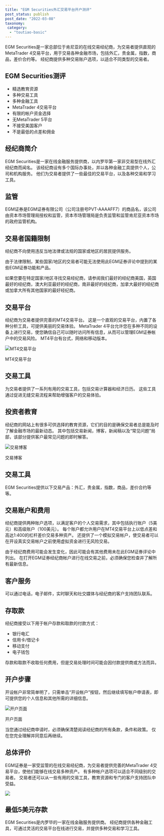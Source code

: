 ```yaml
---
title: "EGM Securities外汇交易平台开户测评"
post_status: publish
post_date: "2022-03-08"
taxonomy:
 category: 
  - "toutiao-basic"
---
```


EGM Securities是一家总部位于肯尼亚的在线交易经纪商，为交易者提供直观的MetaTrader 4交易平台，用于交易各种金融市场，包括外汇，贵金属，指数，商品，差价合约等。 经纪商提供多种交易账户选项，以适合不同类型的交易者。

## EGM Securities测评
- 精选教育资源
- 多种交易工具
- 多种金融工具
- MetaTrader 4交易平台
- 有限的帐户资金选择
- 无MetaTrader 5平台
- 不接受美国客户
- 不是最低的点差和佣金


## 经纪商简介

EGM Securities是一家在线金融服务提供商，以内罗毕第一家非交易型在线外汇经纪商而闻名。 该经纪商设有多个国际办事处，并以各种金融工具提供个人，公司和机构服务。 他们为交易者提供了一些最佳的交易平台，以及各种交易和学习工具。

## 监管

EGM证券是EGM证券有限公司（公司注册号PVT-AAAAFF7）的商品名，该公司由资本市场管理局授权和监管，资本市场管理局是负责监管和监管肯尼亚资本市场的政府监管机构。

## 交易者国籍限制

经纪商不向使用违反当地法律或法规的国家或地区的居民提供服务。

由于法律限制，某些国家/地区的交易者可能无法使用此EGM证券评论中提到的某些EGM证券功能和产品。

如果您要在特定国家/地区寻找交易经纪商，请参阅我们最好的经纪商美国，英国最好的经纪商，澳大利亚最好的经纪商，南非最好的经纪商，加拿大最好的经纪商或加拿大所有其他国家的最好经纪商。

## 交易平台

经纪商为交易者提供完善的MT4交易平台。 这是一个直观的交易平台，内置了各种分析工具，可提供美丽的交易体验。 MetaTrader 4平台允许您在多种不同的设备上进行交易，使您确信自己可以随时访问所有信息，从而可以管理EGM证券帐户中的交易风险。 MT4平台有台式，网络和移动版本。

![MT4交易平台](https://cdn.fendou.la/funstoutiao/2020/11/EGM-Securities-Review-MT4-Trading-Platform-1024x342.jpg "MT4交易平台")

MT4交易平台

## 交易工具

为交易者提供了一系列有用的交易工具，包括交易计算器和经济日历。 这些工具通过促进无缝交易流程来帮助增强客户的交易体验。

## 投资者教育

经纪商的网站上有很多可供选择的教育资源，它们的目的是确保交易者总是能及时了解金融市场的最新动态。 其中包括交易新闻，博客，新闻稿以及“常见问题”局部，该部分提供客户最常见问题的即时解答。

![交易博客](https://cdn.fendou.la/funstoutiao/2020/11/EGM-Securities-Review-Blogs-1024x464.jpg "交易博客")

交易博客

## 交易工具

EGM Securities提供以下交易产品：外汇，贵金属，指数，商品，差价合约等等。

## 交易账户和费用

经纪商提供两种账户选项，以满足客户的个人交易需求，其中包括执行账户（5美元）和高级账户（100美元）。 每个账户都允许用户在MT4交易平台上以低点差和高达1:400的杠杆差价交易多种资产。 还提供了一个模拟交易帐户，使交易者可以在开设真实交易帐户之前使用虚拟资金进行无风险交易。

由于经纪商费用可能会发生变化，因此可能会有其他费用未在此EGM证券评论中列出。 在打开EGM证券经纪商帐户进行在线交易之前，必须确保您检查并了解所有最新信息。

## 客户服务

可以通过电话，电子邮件，实时聊天和社交媒体与经纪商的客户支持团队联系。

## 存取款

经纪商接受以下用于帐户存款和取款的付款方式：
- 银行电汇
- 信用卡/借记卡
- 移动支付
- 电子钱包

存款和取款不收取任何费用，但是交易处理时间可能会因付款提供商或方法而异。

## 开户步骤

开设帐户非常简单明了，只需单击“开设帐户”按钮，然后继续填写帐户申请表，即可提供您的个人信息和其他所需的详细信息。

![开户页面](https://cdn.fendou.la/funstoutiao/2020/11/EGM-Securities-Review-Account-Opening-Page-257x1024.jpg "开户页面")

开户页面

当您通过经纪商申请时，必须确保清楚阅读经纪商的所有条款，条件和政策。 仅在您完全理解并同意后再继续。

## 总体评价

EGM证券是一家受监管的在线交易经纪商，为交易者提供完善的MetaTrader 4交易平台，使他们能够在线交易多种资产。 有多种帐户选项可以适合不同级别的交易者。 交易者还可以从一些有用的交易工具，教育资源和专门的客户支持团队中受益。

![](https://cdn.fendou.la/funstoutiao/2020/11/EGM-Securities-Logo-2.png)

## 最低5美元存款

EGM Securities是内罗毕的一家在线金融服务提供商。 经纪商提供各种金融工具，可通过灵活的交易平台在线进行交易，并提供多种交易和学习工具。
